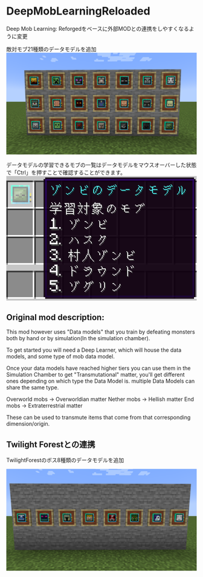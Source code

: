 # DeepMobLearningReloaded

Deep Mob Learning: Reforgedをベースに外部MODとの連携をしやすくなるように変更

敵対モブ21種類のデータモデルを追加
![](./img/img1.png)

データモデルの学習できるモブの一覧はデータモデルをマウスオーバーした状態で「Ctrl」を押すことで確認することができます。
![Alt text](./img/img3.png)

## Original mod description:

This mod however uses "Data models" that you train by defeating monsters both by hand or by simulation(In the simulation chamber).

To get started you will need a Deep Learner, which will house the data models, and some type of mob data model.

Once your data models have reached higher tiers you can use them in the Simulation Chamber to get "Transmutational" matter, you'll get different ones depending on which type the Data Model is. multiple Data Models can share the same type.

Overworld mobs -> Overworldian matter
Nether mobs -> Hellish matter
End mobs -> Extraterrestrial matter

These can be used to transmute items that come from that corresponding dimension/origin.

## Twilight Forestとの連携

TwilightForestのボス8種類のデータモデルを追加

![](./img/img2.png)
